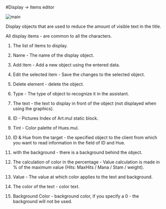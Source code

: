 #Display -> Items editor

![main](http://www.imageup.ru/img198/2606235/3.png)

Display objects that are used to reduce the amount of visible text in the title.

All display items - are common to all the characters.

1) The list of items to display.

2) Name - The name of the display object.

3) Add item - Add a new object using the entered data.

4) Edit the selected item - Save the changes to the selected object.

5) Delete element - delete the object.

6) Type - The type of object to recognize it in the assistant.

7) The text - the text to display in front of the object (not displayed when using the graphics).

8) ID - Pictures Index of Art.mul static block.

9) Tint - Color palette of Hues.mul.

10) ID & Hue from the target - the specified object to the client from which you want to read information in the field of ID and Hue.

11) with the background - there is a background behind the object.

12) The calculation of color in the percentage  - Value calculation is made in % of the maximum value (Hits: MaxHits / Mana / Stam / weight).

13) Value - The value at which color applies to the text and background.

14) The color of the text - color text.

15) Background Color - background color, if you specify a 0 - the background will not be used.